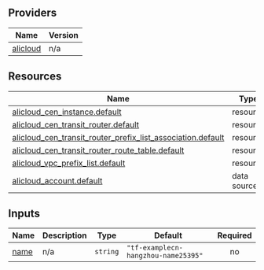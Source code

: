 <!-- BEGIN_TF_DOCS -->
## Providers

| Name | Version |
|------|---------|
| <a name="provider_alicloud"></a> [alicloud](#provider\_alicloud) | n/a |

## Resources

| Name | Type |
|------|------|
| [alicloud_cen_instance.default](https://registry.terraform.io/providers/hashicorp/alicloud/latest/docs/resources/cen_instance) | resource |
| [alicloud_cen_transit_router.default](https://registry.terraform.io/providers/hashicorp/alicloud/latest/docs/resources/cen_transit_router) | resource |
| [alicloud_cen_transit_router_prefix_list_association.default](https://registry.terraform.io/providers/hashicorp/alicloud/latest/docs/resources/cen_transit_router_prefix_list_association) | resource |
| [alicloud_cen_transit_router_route_table.default](https://registry.terraform.io/providers/hashicorp/alicloud/latest/docs/resources/cen_transit_router_route_table) | resource |
| [alicloud_vpc_prefix_list.default](https://registry.terraform.io/providers/hashicorp/alicloud/latest/docs/resources/vpc_prefix_list) | resource |
| [alicloud_account.default](https://registry.terraform.io/providers/hashicorp/alicloud/latest/docs/data-sources/account) | data source |

## Inputs

| Name | Description | Type | Default | Required |
|------|-------------|------|---------|:--------:|
| <a name="input_name"></a> [name](#input\_name) | n/a | `string` | `"tf-examplecn-hangzhou-name25395"` | no |
<!-- END_TF_DOCS -->    